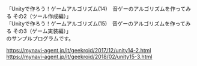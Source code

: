 「Unityで作ろう！ゲームアルゴリズム(14)　音ゲーのアルゴリズムを作ってみる その2（ツール作成編）」  
「Unityで作ろう！ゲームアルゴリズム(15)　音ゲーのアルゴリズムを作ってみる その3（ゲーム実装編）」  
のサンプルプログラムです。  
  
https://mynavi-agent.jp/it/geekroid/2017/12/unity14-2.html  
https://mynavi-agent.jp/it/geekroid/2018/02/unity15-3.html
